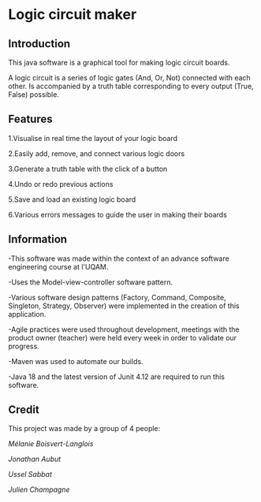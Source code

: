 # Logic circuit maker
## Introduction
This java software is a graphical tool for making logic circuit boards.

A logic circuit is a series of logic gates (And, Or, Not) connected with each other.
Is accompanied by a truth table corresponding to every output (True, False) possible.

## Features
1.Visualise in real time the layout of your logic board

2.Easily add, remove, and connect various logic doors

3.Generate a truth table with the click of a button

4.Undo or redo previous actions

5.Save and load an existing logic board

6.Various errors messages to guide the user in making their boards

## Information
-This software was made within the context of an advance software engineering course at l'UQAM.

-Uses the Model-view-controller software pattern.

-Various software design patterns (Factory, Command, Composite, Singleton, Strategy, Observer) 
were implemented in the creation of this application.

-Agile practices were used throughout development, 
 meetings with the product owner (teacher) were held every week in order to validate our progress.

-Maven was used to automate our builds.

-Java 18 and the latest version of Junit 4.12 are required to run this software.

## Credit
This project was made by a group of 4 people:

*Mélanie Boisvert-Langlois*

*Jonathan Aubut*

*Ussel Sabbat*

*Julien Champagne*
